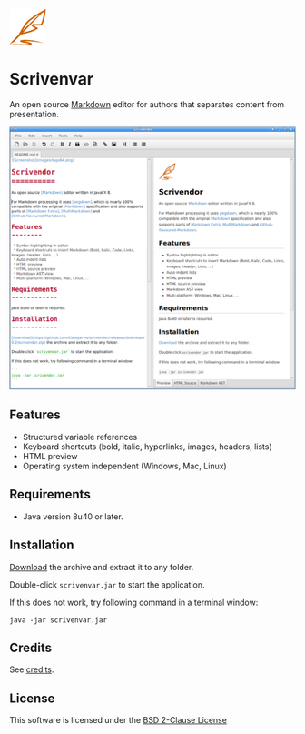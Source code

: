 ![Logo](images/logo64.png)

Scrivenvar
==========

An open source [Markdown] editor for authors that separates content from presentation.

![Screenshot](images/screenshot.png)

Features
--------

* Structured variable references
* Keyboard shortcuts (bold, italic, hyperlinks, images, headers, lists)
* HTML preview
* Operating system independent (Windows, Mac, Linux)

Requirements
------------

* Java version 8u40 or later.

Installation
------------

[Download](https://github.com/DaveJarvis/scrivenvar/releases/download/0.4/scrivenvar.zip) the archive and extract it to any folder.

Double-click `scrivenvar.jar` to start the application.

If this does not work, try following command in a terminal window:

```
java -jar scrivenvar.jar
```

Credits
-------

See [credits](CREDITS.md).

License
-------

This software is licensed under the [BSD 2-Clause License](LICENSE)

   [Markdown]: http://daringfireball.net/projects/markdown
   [commonmark-java]: https://github.com/atlassian/commonmark-java
   [pegdown]: https://github.com/sirthias/pegdown
   [Markdown Extra]: https://michelf.ca/projects/php-markdown/extra
   [MultiMarkdown]: http://fletcherpenney.net/multimarkdown
   [Github-flavoured-Markdown]: https://help.github.com/articles/github-flavored-markdown
   [MigLayout]: https://github.com/mikaelgrev/miglayout
   [RichTextFX]: https://github.com/TomasMikula/RichTextFX
   [ReactFX]: https://github.com/TomasMikula/ReactFX
   [WellBehavedFX]: https://github.com/TomasMikula/WellBehavedFX
   [Flowless]: https://github.com/TomasMikula/Flowless
   [UndoFX]: https://github.com/TomasMikula/UndoFX
   [FontAwesomeFX]: https://bitbucket.org/Jerady/fontawesomefx

